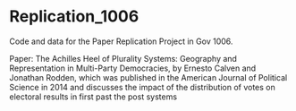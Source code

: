 # Replication_1006

Code and data for the Paper Replication Project in Gov 1006.

Paper: The Achilles Heel of Plurality Systems: Geography and Representation in Multi-Party Democracies, by Ernesto Calven and Jonathan Rodden, which was published in the American Journal of Political Science in 2014 and discusses the impact of the distribution of votes on electoral results in first past the post systems
